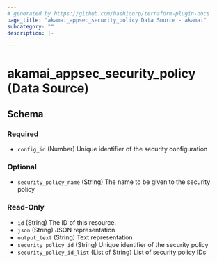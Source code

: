 ```yaml
---
# generated by https://github.com/hashicorp/terraform-plugin-docs
page_title: "akamai_appsec_security_policy Data Source - akamai"
subcategory: ""
description: |-
  
---
```


# akamai_appsec_security_policy (Data Source)





<!-- schema generated by tfplugindocs -->
## Schema

### Required

- `config_id` (Number) Unique identifier of the security configuration

### Optional

- `security_policy_name` (String) The name to be given to the security policy

### Read-Only

- `id` (String) The ID of this resource.
- `json` (String) JSON representation
- `output_text` (String) Text representation
- `security_policy_id` (String) Unique identifier of the security policy
- `security_policy_id_list` (List of String) List of security policy IDs
